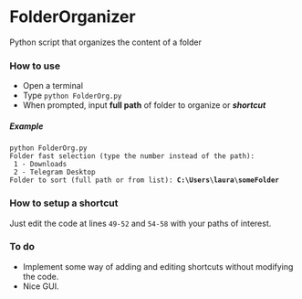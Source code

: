 # FolderOrganizer
Python script that organizes the content of a folder

### How to use
- Open a terminal
- Type `python FolderOrg.py`
- When prompted, input **full path** of folder to organize or ***shortcut***
##### Example
`python FolderOrg.py`<br>
`Folder fast selection (type the number instead of the path):`<br>
` 1 - Downloads`<br>
` 2 - Telegram Desktop`<br>
`Folder to sort (full path or from list): `**`C:\Users\laura\someFolder`**<br>

### How to setup a shortcut
Just edit the code at lines `49-52` and `54-58` with your paths of interest.

### To do
- Implement some way of adding and editing shortcuts without modifying the code.
- Nice GUI.

